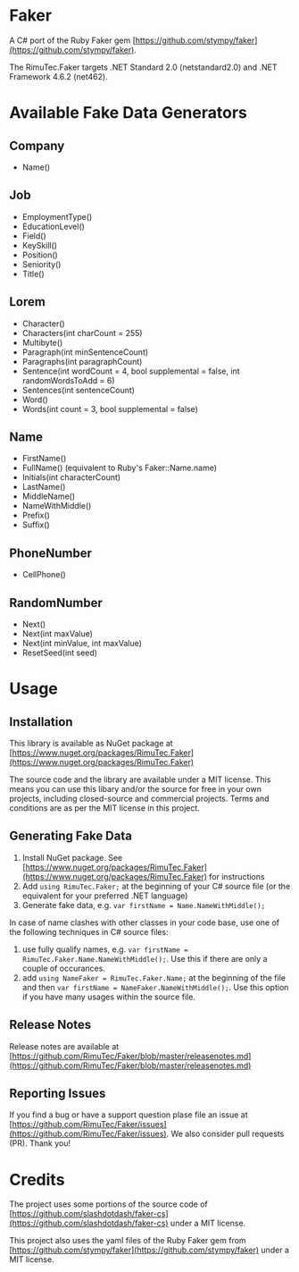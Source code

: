 # Faker
A C# port of the Ruby Faker gem [https://github.com/stympy/faker](https://github.com/stympy/faker).

The RimuTec.Faker targets .NET Standard 2.0 (netstandard2.0) and .NET Framework 4.6.2 (net462).

# Available Fake Data Generators
## Company
- Name()
## Job
- EmploymentType()
- EducationLevel()
- Field()
- KeySkill()
- Position()
- Seniority()
- Title()
## Lorem
- Character()
- Characters(int charCount = 255)
- Multibyte()
- Paragraph(int minSentenceCount)
- Paragraphs(int paragraphCount)
- Sentence(int wordCount = 4, bool supplemental = false, int randomWordsToAdd = 6)
- Sentences(int sentenceCount)
- Word()
- Words(int count = 3, bool supplemental = false)
## Name
- FirstName()
- FullName() (equivalent to Ruby's Faker::Name.name)
- Initials(int characterCount)
- LastName()
- MiddleName()
- NameWithMiddle()
- Prefix()
- Suffix()
## PhoneNumber
- CellPhone()
## RandomNumber
- Next()
- Next(int maxValue)
- Next(int minValue, int maxValue)
- ResetSeed(int seed)

# Usage
## Installation
This library is available as NuGet package at [https://www.nuget.org/packages/RimuTec.Faker](https://www.nuget.org/packages/RimuTec.Faker)

The source code and the library are available under a MIT license. This means you can use this libary and/or the source for free in your own projects, including closed-source and commercial projects. Terms and conditions are as per the MIT license in this project.

## Generating Fake Data
1. Install NuGet package. See [https://www.nuget.org/packages/RimuTec.Faker](https://www.nuget.org/packages/RimuTec.Faker) for instructions
1. Add `using RimuTec.Faker;` at the beginning of your C# source file (or the equivalent for your preferred .NET language)
1. Generate fake data, e.g. `var firstName = Name.NameWithMiddle();`

In case of name clashes with other classes in your code base, use one of the following techniques in C# source files:
1. use fully qualify names, e.g. `var firstName = RimuTec.Faker.Name.NameWithMiddle();`. Use this if there are only a couple of occurances.
1. add `using NameFaker = RimuTec.Faker.Name;` at the beginning of the file and then `var firstName = NameFaker.NameWithMiddle();`. Use this option if you have many usages within the source file.

## Release Notes
Release notes are available at [https://github.com/RimuTec/Faker/blob/master/releasenotes.md](https://github.com/RimuTec/Faker/blob/master/releasenotes.md)

## Reporting Issues
If you find a bug or have a support question plase file an issue at [https://github.com/RimuTec/Faker/issues](https://github.com/RimuTec/Faker/issues). We also consider pull requests (PR). Thank you!

# Credits
The project uses some portions of the source code of [https://github.com/slashdotdash/faker-cs](https://github.com/slashdotdash/faker-cs) under a MIT license.

This project also uses the yaml files of the Ruby Faker gem from [https://github.com/stympy/faker](https://github.com/stympy/faker) under a MIT license.
